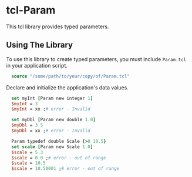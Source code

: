 # tcl-Param
This tcl library provides typed parameters.

## Using The Library

To use this library to create typed parameters, you must include
`Param.tcl` in your application script.

```Tcl
  source "/some/path/to/your/copy/of/Param.tcl"
```

Declare and initialize the application's data values.

```Tcl
  set myInt [Param new integer 1]
  $myInt = 3
  $myInt = xx ;# error - Invalid

  set myDbl [Param new double 1.0]
  $myDbl = 3.5
  $myDbl = xx ;# error - Invalid

  Param typedef double Scale {>0 10.5}
  set scale [Param new Scale 1.0]
  $scale = 5.3
  $scale = 0.0 ;# error - out of range
  $scale = 10.5
  $scale = 10.50001 ;# error - out of range
```
